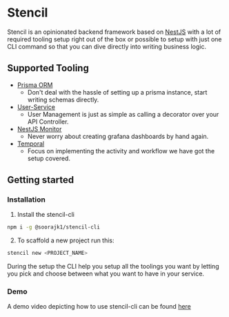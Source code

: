 # Stencil

Stencil is an opinionated backend framework based on [NestJS](https://nestjs.com) with a lot of required tooling setup right out of the box or possible to setup with just one CLI command so that you can dive directly into writing business logic.

## Supported Tooling

- [Prisma ORM](https://prisma.io)
  - Don't deal with the hassle of setting up a prisma instance, start writing schemas directly.
- [User-Service](https://github.com/Samagra-Development/user-service)
  - User Management is just as simple as calling a decorator over your API Controller.
- [NestJS Monitor](https://github.com/ChakshuGautam/nestjs-monitor)
  - Never worry about creating grafana dashboards by hand again.
- [Temporal](https://temporal.io)
  - Focus on implementing the activity and workflow we have got the setup covered.


## Getting started

### Installation

1. Install the stencil-cli
```bash
npm i -g @soorajk1/stencil-cli
```

2. To scaffold a new project run this:
```bash
stencil new <PROJECT_NAME> 
```
During the setup the CLI help you setup all the toolings you want by letting you pick and choose between what you want to have in your service.

### Demo

A demo video depicting how to use stencil-cli can be found [here](https://drive.google.com/file/d/1RaafplnJMlfKgYB-WwyfINREjqoRQSLb/view?usp=sharing)
